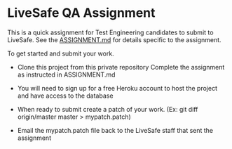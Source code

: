 # LiveSafe QA Assignment

This is a quick assignment for Test Engineering candidates to submit to LiveSafe. See the
[ASSIGNMENT.md](ASSIGNMENT.md) for details specific to the assignment.

To get started and submit your work.

* Clone this project from this private repository Complete the assignment as instructed in
  ASSIGNMENT.md

* You will need to sign up for a free Heroku account to host the project and have access to the database

* When ready to submit create a patch of your work. (Ex: git diff origin/master master > mypatch.patch)

* Email the mypatch.patch file back to the LiveSafe staff that sent the assignment
